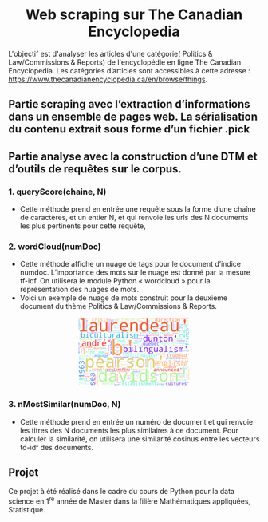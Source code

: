 <div align="center">
  
   # Web scraping sur The Canadian Encyclopedia

</div>

L'objectif est d'analyser les articles d'une catégorie( Politics & Law/Commissions & Reports) de l'encyclopédie en ligne The Canadian Encyclopedia.
Les catégories d’articles sont accessibles à cette adresse :
https://www.thecanadianencyclopedia.ca/en/browse/things.
## Partie scraping avec l’extraction d’informations dans un ensemble de pages web. La sérialisation du contenu extrait sous forme d’un fichier .pick

## Partie analyse avec la construction d’une DTM et d’outils de requêtes sur le corpus.
### 1. queryScore(chaine, N) 
- Cette méthode prend en entrée une requête sous la forme d’une chaîne de caractères, et un entier N, et qui renvoie les urls des N documents les plus pertinents pour cette requête,
### 2. wordCloud(numDoc) 
- Cette méthode  affiche un nuage de tags pour le document d’indice numdoc. L’importance des mots sur le nuage est donné par la mesure tf-idf. On utilisera le
module Python « wordcloud » pour la représentation des nuages de mots.
- Voici un exemple de nuage de mots construit pour la deuxième document du thème Politics & Law/Commissions & Reports.
<div align="center">
<img src="https://raw.githubusercontent.com/nmh4598/Python-Master/main/S2/Text_Mining/nuagedemots.png" width="45%" style="min-height:'250px'"/>
</div>

### 3. nMostSimilar(numDoc, N) 
- Cette méthode prend en entrée un numéro de document et qui renvoie les titres des N documents les plus similaires à ce document. Pour calculer la
similarité, on utilisera une similarité cosinus entre les vecteurs td-idf des documents.
## Projet
Ce projet à été réalisé dans le cadre du cours de Python pour la data science en 1<sup>re</sup> année de Master dans la filière Mathématiques appliquées, Statistique.

